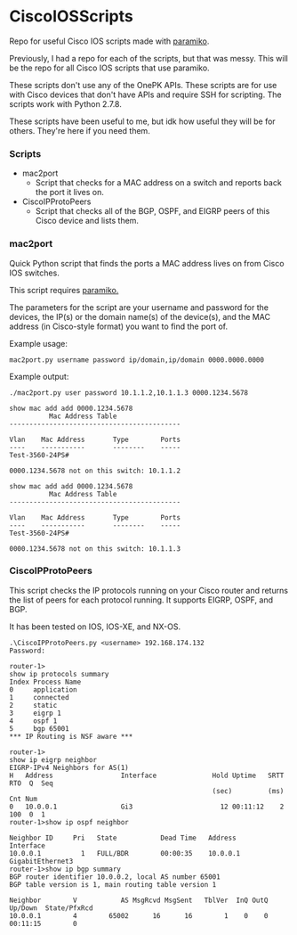 # CiscoIOSScripts
Repo for useful Cisco IOS scripts made with <a href='https://github.com/paramiko/paramiko'>paramiko</a>.

Previously, I had a repo for each of the scripts, but that was messy. This will be the repo for all Cisco IOS scripts that use
paramiko.

These scripts don't use any of the OnePK APIs. These scripts are for use with Cisco devices that don't have APIs and require SSH for scripting. The scripts work with Python 2.7.8.

These scripts have been useful to me, but idk how useful they will be for others. They're here if you need them.

### Scripts
* mac2port
  * Script that checks for a MAC address on a switch and reports back the port it lives on.
* CiscoIPProtoPeers
  * Script that checks all of the BGP, OSPF, and EIGRP peers of this Cisco device and lists them.

### mac2port
Quick Python script that finds the ports a MAC address lives on from Cisco IOS switches.

This script requires <a href='https://github.com/paramiko/paramiko'>paramiko.</a>

The parameters for the script are your username and password for the devices, the IP(s) or the domain name(s) of the device(s), and the MAC address (in Cisco-style format) you want to find the port of.

Example usage:
```
mac2port.py username password ip/domain,ip/domain 0000.0000.0000
```
Example output:
```
./mac2port.py user password 10.1.1.2,10.1.1.3 0000.1234.5678

show mac add add 0000.1234.5678
          Mac Address Table
-------------------------------------------

Vlan    Mac Address       Type        Ports
----    -----------       --------    -----
Test-3560-24PS#

0000.1234.5678 not on this switch: 10.1.1.2

show mac add add 0000.1234.5678
          Mac Address Table
-------------------------------------------

Vlan    Mac Address       Type        Ports
----    -----------       --------    -----
Test-3560-24PS#

0000.1234.5678 not on this switch: 10.1.1.3
```

### CiscoIPProtoPeers

This script checks the IP protocols running on your Cisco router and returns the list of peers for each protocol
running. It supports EIGRP, OSPF, and BGP.

It has been tested on IOS, IOS-XE, and NX-OS.

```
.\CiscoIPProtoPeers.py <username> 192.168.174.132
Password:

router-1>
show ip protocols summary
Index Process Name
0     application
1     connected
2     static
3     eigrp 1
4     ospf 1
5     bgp 65001
*** IP Routing is NSF aware ***

router-1>
show ip eigrp neighbor
EIGRP-IPv4 Neighbors for AS(1)
H   Address                 Interface              Hold Uptime   SRTT   RTO  Q  Seq
                                                   (sec)         (ms)       Cnt Num
0   10.0.0.1                Gi3                      12 00:11:12    2   100  0  1
router-1>show ip ospf neighbor

Neighbor ID     Pri   State           Dead Time   Address         Interface
10.0.0.1          1   FULL/BDR        00:00:35    10.0.0.1        GigabitEthernet3
router-1>show ip bgp summary
BGP router identifier 10.0.0.2, local AS number 65001
BGP table version is 1, main routing table version 1

Neighbor        V           AS MsgRcvd MsgSent   TblVer  InQ OutQ Up/Down  State/PfxRcd
10.0.0.1        4        65002      16      16        1    0    0 00:11:15        0

```

